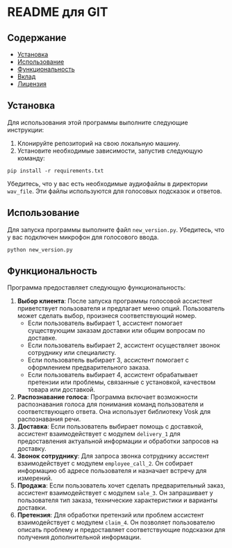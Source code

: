 
<!DOCTYPE html>
<html>
<body>
  <h1>README для GIT</h1>
  <h2>Содержание</h2>
  <ul>
    <li><a href="#Установка">Установка</a></li>
    <li><a href="#Использование">Использование</a></li>
    <li><a href="#Функциональность">Функциональность</a></li>
    <li><a href="#Вклад">Вклад</a></li>
    <li><a href="#Лицензия">Лицензия</a></li>
  </ul>
  <h2 id="Установка">Установка</h2>
  <p>Для использования этой программы выполните следующие инструкции:</p>
  <ol>
    <li>Клонируйте репозиторий на свою локальную машину.</li>
    <li>Установите необходимые зависимости, запустив следующую команду:</li>
  </ol>
  <pre><code>pip install -r requirements.txt</code></pre>
  <p>Убедитесь, что у вас есть необходимые аудиофайлы в директории <code>wav_file</code>. Эти файлы используются для голосовых подсказок и ответов.</p>
  <h2 id="Использование">Использование</h2>
  <p>Для запуска программы выполните файл <code>new_version.py</code>. Убедитесь, что у вас подключен микрофон для голосового ввода.</p>
  <pre><code>python new_version.py</code></pre>
  <h2 id="Функциональность">Функциональность</h2>
  <p>Программа предоставляет следующую функциональность:</p>
  <ol>
    <li><strong>Выбор клиента</strong>: После запуска программы голосовой ассистент приветствует пользователя и предлагает меню опций. Пользователь может сделать выбор, произнеся соответствующий номер.
      <ul>
        <li>Если пользователь выбирает 1, ассистент помогает существующим заказам доставки или общим вопросам по доставке.</li>
        <li>Если пользователь выбирает 2, ассистент осуществляет звонок сотруднику или специалисту.</li>
        <li>Если пользователь выбирает 3, ассистент помогает с оформлением предварительного заказа.</li>
        <li>Если пользователь выбирает 4, ассистент обрабатывает претензии или проблемы, связанные с установкой, качеством товара или доставкой.</li>
      </ul>
    </li>
    <li><strong>Распознавание голоса</strong>: Программа включает возможности распознавания голоса для понимания команд пользователя и соответствующего ответа. Она использует библиотеку Vosk для распознавания речи.</li>
    <li><strong>Доставка</strong>: Если пользователь выбирает помощь с доставкой, ассистент взаимодействует с модулем <code>delivery_1</code> для предоставления актуальной информации и обработки запросов на доставку.</li>
    <li><strong>Звонок сотруднику</strong>: Для запроса звонка сотруднику ассистент взаимодействует с модулем <code>employee_call_2</code>. Он собирает информацию об адресе пользователя и назначает встречу для измерений.</li>
    <li><strong>Продажа</strong>: Если пользователь хочет сделать предварительный заказ, ассистент взаимодействует с модулем <code>sale_3</code>. Он запрашивает у пользователя тип заказа, технические характеристики и варианты доставки.</li>
    <li><strong>Претензия</strong>: Для обработки претензий или проблем ассистент взаимодействует с модулем <code>claim_4</code>. Он позволяет пользователю описать проблему и предоставляет соответствующие подсказки для получения дополнительной информации.</li>
  </ol>
</body>
</html>
